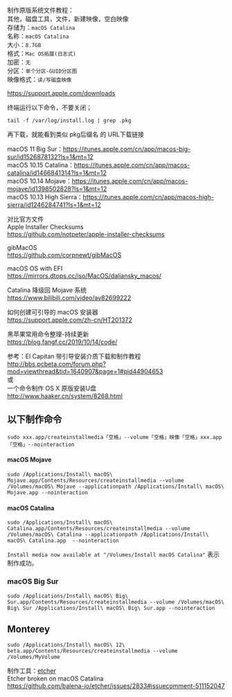 制作原版系统文件教程：  
其他，磁盘工具，文件，新建映像，空白映像  
存储为：`macOS Catalina`  
名称：`macOS Catalina`  
大小：`8.7GB`  
格式：`Mac OS拓展(日志式)`  
加密：`无`  
分区：`单个分区-GUID分区图`  
映像格式：`读/写磁盘映像`  


https://support.apple.com/downloads


终端运行以下命令，不要关闭；
```
tail -f /var/log/install.log | grep .pkg
```
再下载，就能看到类似 pkg后缀名 的 URL下载链接


macOS 11 Big Sur：https://itunes.apple.com/cn/app/macos-big-sur/id1526878132?ls=1&mt=12  
macOS 10.15 Catalina：https://itunes.apple.com/cn/app/macos-catalina/id1466841314?ls=1&mt=12  
macOS 10.14 Mojave：https://itunes.apple.com/cn/app/macos-mojave/id1398502828?ls=1&mt=12  
macOS 10.13 High Sierra：https://itunes.apple.com/cn/app/macos-high-sierra/id1246284741?ls=1&mt=12  


对比官方文件  
Apple Installer Checksums  
https://github.com/notpeter/apple-installer-checksums  


gibMacOS  
https://github.com/corpnewt/gibMacOS  


macOS OS with EFI  
https://mirrors.dtops.cc/iso/MacOS/daliansky_macos/  


Catalina 降级回 Mojave 系统  
https://www.bilibili.com/video/av82699222  


如何创建可引导的 macOS 安装器  
https://support.apple.com/zh-cn/HT201372  


黑苹果常用命令整理-持续更新  
https://blog.fangf.cc/2019/10/14/code/  


参考：El Capitan 带引导安装介质下载和制作教程  
http://bbs.pcbeta.com/forum.php?mod=viewthread&tid=1640907&page=1#pid44904653  
或  
一个命令制作 OS X 原版安装U盘  
http://www.haaker.cn/system/8268.html  

## 以下制作命令
`sudo xxx.app/createinstallmedia「空格」--volume「空格」映像「空格」xxx.app「空格」--nointeraction`

#### macOS Mojave

`sudo /Applications/Install\ macOS\ Mojave.app/Contents/Resources/createinstallmedia --volume /Volumes/macOS\ Mojave --applicationpath /Applications/Install\ macOS\ Mojave.app --nointeraction`

#### macOS Catalina

`sudo /Applications/Install\ macOS\ Catalina.app/Contents/Resources/createinstallmedia --volume /Volumes/macOS\ Catalina --applicationpath /Applications/Install\ macOS\ Catalina.app  --nointeraction`  

`Install media now available at "/Volumes/Install macOS Catalina"` 表示制作成功。  

### macOS Big Sur

`sudo /Applications/Install\ macOS\ Big\ Sur.app/Contents/Resources/createinstallmedia --volume /Volumes/macOS\ Big\ Sur /Applications/Install\ macOS\ Big\ Sur.app --nointeraction`


## Monterey
`sudo /Applications/Install\ macOS\ 12\ beta.app/Contents/Resources/createinstallmedia --volume /Volumes/MyVolume`



制作工具：[etcher](https://www.balena.io/etcher/)  
Etcher broken on macOS Catalina  
https://github.com/balena-io/etcher/issues/2833#issuecomment-511152047
